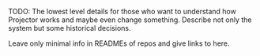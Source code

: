 TODO: The lowest level details for those who want to understand how Projector works and maybe even change something. Describe not only the
system but some historical decisions.

Leave only minimal info in READMEs of repos and give links to here.
